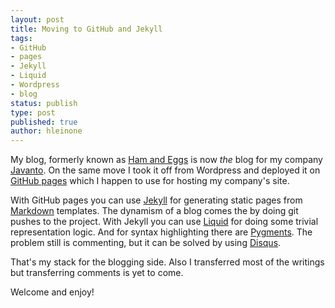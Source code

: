 ```yaml
---
layout: post
title: Moving to GitHub and Jekyll
tags: 
- GitHub
- pages
- Jekyll
- Liquid
- Wordpress
- blog
status: publish
type: post
published: true
author: hleinone
---
```


My blog, formerly known as [Ham and Eggs](http://hamandeggs.wordpress.com/) is now *the* blog for my company [Javanto](http://javanto.com). On the same move I took it off from Wordpress and deployed it on [GitHub pages](http://github.com/pages) which I happen to use for hosting my company's site.

With GitHub pages you can use [Jekyll](https://github.com/mojombo/jekyll) for generating static pages from [Markdown](http://daringfireball.net/projects/markdown/) templates. The dynamism of a blog comes the by doing git pushes to the project. With Jekyll you can use [Liquid](https://github.com/Shopify/liquid/wiki/Liquid-for-Designers) for doing some trivial representation logic. And for syntax highlighting there are [Pygments](http://pygments.org/). The problem still is commenting, but it can be solved by using [Disqus](http://disqus.com/).

That's my stack for the blogging side. Also I transferred most of the writings but transferring comments is yet to come.

Welcome and enjoy!
